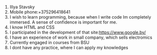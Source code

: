 1. Illya Stavsky
2. Mobile phone:+375296418641
3. I wish to learn programming, because when I write code Im completely immersed. A sense of confidence is important for me.
4. I know HTML and CSS
5. I participated in the development of that site:https://www.google.by/
6. I have an experience of work in small company, which sells electromics
7. Currently engaged in courses from BSU
8. I dont have any practice, where I can apply my knowledges
